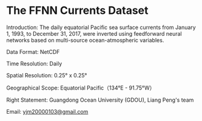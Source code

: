 # The FFNN Currents Dataset
Introduction: The daily equatorial Pacific sea surface currents from January 1, 1993, to December 31, 2017, were inverted using feedforward neural networks based on multi-source ocean-atmospheric variables.

Data Format: NetCDF

Time Resolution: Daily

Spatial Resolution: 0.25° x 0.25°

Geographical Scope: Equatorial Pacific（134°E - 91.75°W）

Right Statement: Guangdong Ocean University (GDOU), Liang Peng's team

Email: yjm20000103@gmail.com
